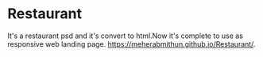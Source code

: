 # Restaurant
It's a restaurant psd and it's convert to html.Now it's complete to use as responsive web landing page.
https://meherabmithun.github.io/Restaurant/.
